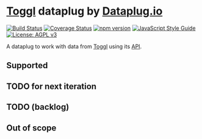 # [Toggl](https://toggl.com) dataplug by [Dataplug.io](https://dataplug.io)

[![Build Status](https://travis-ci.org/dataplug-io/toggl-dataplug.svg?branch=master)](https://travis-ci.org/dataplug-io/toggl-dataplug)
[![Coverage Status](https://coveralls.io/repos/github/dataplug-io/toggl-dataplug/badge.svg?branch=master)](https://coveralls.io/github/dataplug-io/toggl-dataplug?branch=master)
[![npm version](https://badge.fury.io/js/%40dataplug%2Ftoggl-dataplug.svg)](https://badge.fury.io/js/%40dataplug%2Ftoggl-dataplug)
[![JavaScript Style Guide](https://img.shields.io/badge/code_style-standard-brightgreen.svg)](https://standardjs.com)
[![License: AGPL v3](https://img.shields.io/badge/License-AGPL%20v3-blue.svg)](https://www.gnu.org/licenses/agpl-3.0)

A dataplug to work with data from [Toggl](https://toggl.com) using its [API](https://github.com/toggl/toggl_api_docs).

## Supported

## TODO for next iteration

## TODO (backlog)

## Out of scope
